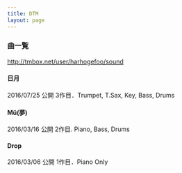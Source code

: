 ```yaml
---
title: DTM
layout: page
---
```


### 曲一覧

http://tmbox.net/user/harhogefoo/sound

#### 日月
2016/07/25 公開
3作目．Trumpet, T.Sax, Key, Bass, Drums

#### Mü(夢)

2016/03/16 公開
2作目. Piano, Bass, Drums

#### Drop

2016/03/06 公開
1作目．Piano Only
